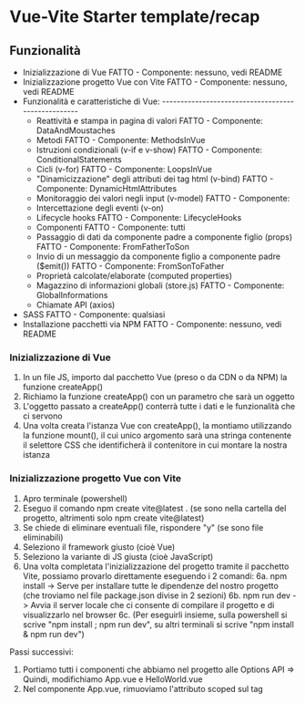 # Vue-Vite Starter template/recap

## Funzionalità
- Inizializzazione di Vue                                                       FATTO - Componente: nessuno, vedi README
- Inizializzazione progetto Vue con Vite                                        FATTO - Componente: nessuno, vedi README
- Funzionalità e caratteristiche di Vue:                                        ---------------------------------------------------
    - Reattività e stampa in pagina di valori                                   FATTO - Componente: DataAndMoustaches
    - Metodi                                                                    FATTO - Componente: MethodsInVue
    - Istruzioni condizionali (v-if e v-show)                                   FATTO - Componente: ConditionalStatements
    - Cicli (v-for)                                                             FATTO - Componente: LoopsInVue
    - "Dinamicizzazione" degli attributi dei tag html (v-bind)                  FATTO - Componente: DynamicHtmlAttributes
    - Monitoraggio dei valori negli input (v-model)                             FATTO - Componente: 
    - Intercettazione degli eventi (v-on)                                      
    - Lifecycle hooks                                                           FATTO - Componente: LifecycleHooks
    - Componenti                                                                FATTO - Componente: tutti
    - Passaggio di dati da componente padre a componente figlio (props)         FATTO - Componente: FromFatherToSon
    - Invio di un messaggio da componente figlio a componente padre ($emit())   FATTO - Componente: FromSonToFather
    - Proprietà calcolate/elaborate (computed properties)                      
    - Magazzino di informazioni globali (store.js)                              FATTO - Componente: GlobalInformations
    - Chiamate API (axios)                                                     
- SASS                                                                          FATTO - Componente: qualsiasi
- Installazione pacchetti via NPM                                               FATTO - Componente: nessuno, vedi README

### Inizializzazione di Vue
1. In un file JS, importo dal pacchetto Vue (preso o da CDN o da NPM) la funzione createApp()
2. Richiamo la funzione createApp() con un parametro che sarà un oggetto
3. L'oggetto passato a createApp() conterrà tutte i dati e le funzionalità che ci servono
4. Una volta creata l'istanza Vue con createApp(), la montiamo utilizzando la funzione mount(), il cui unico argomento sarà una stringa contenente il selettore CSS che identificherà il contenitore in cui montare la nostra istanza

### Inizializzazione progetto Vue con Vite
1. Apro terminale (powershell)
2. Eseguo il comando npm create vite@latest . (se sono nella cartella del progetto, altrimenti solo npm create vite@latest)
3. Se chiede di eliminare eventuali file, rispondere "y" (se sono file eliminabili)
4. Seleziono il framework giusto (cioè Vue)
5. Seleziono la variante di JS giusta (cioè JavaScript)
6. Una volta completata l'inizializzazione del progetto tramite il pacchetto Vite, possiamo provarlo direttamente eseguendo i 2 comandi:
    6a. npm install -> Serve per installare tutte le dipendenze del nostro progetto (che troviamo nel file package.json divise in 2 sezioni)
    6b. npm run dev -> Avvia il server locale che ci consente di compilare il progetto e di visualizzarlo nel browser
    6c. (Per eseguirli insieme, sulla powershell si scrive "npm install ; npm run dev", su altri terminali si scrive "npm install & npm run dev")

Passi successivi:
1. Portiamo tutti i componenti che abbiamo nel progetto alle Options API => Quindi, modifichiamo App.vue e HelloWorld.vue
2. Nel componente App.vue, rimuoviamo l'attributo scoped sul tag <style>



### Installazione SASS
1. Installare SASS via npm tramite il comando "npm add -D sass"
2. Aggiungere attributo lang="scss" nei componenti nei quali vogliamo usare SASS
3. Eliminare il file style.css da src
4. Rimuovere l'importazione del file style.css da main.js
5. Creare la cartella styles nella cartella src al cui interno inseriremo i file .scss che necessitiamo
5a. Solitamente, creiamo almeno il file main.scss in cui poi facciamo tutte le importazioni che ci servono


### Installare pacchetti via NPM (Bootstrap, axios, Font Awesome...)
1. Apro la documentazione del pacchetto
2. Vado alla sezione Getting started/Introduction/First steps
3. Vedo come installare via NPM (qual è il comando e qual è il pacchetto da installare (o i pacchetti, come con Bootstrap che vuole popper))
4. Vedo se c'è altro da configurare (come per Font Awesome con Vue)